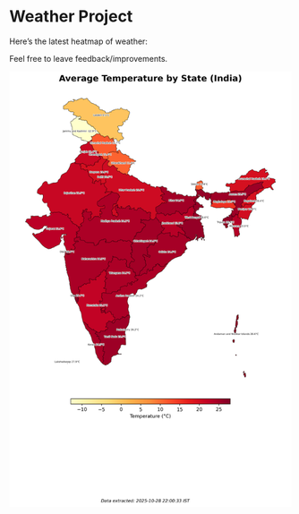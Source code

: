 # Weather Project

Here’s the latest heatmap of weather:

Feel free to leave feedback/improvements.

![India Heatmap](docs/assets/india_heatmap.png?v=00EFAB)

